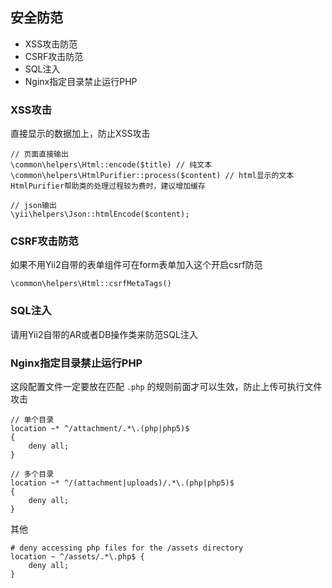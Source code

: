 ## 安全防范

- XSS攻击防范
- CSRF攻击防范
- SQL注入
- Nginx指定目录禁止运行PHP

### XSS攻击

直接显示的数据加上，防止XSS攻击

```
// 页面直接输出
\common\helpers\Html::encode($title) // 纯文本
\common\helpers\HtmlPurifier::process($content) // html显示的文本 HtmlPurifier帮助类的处理过程较为费时，建议增加缓存

// json输出
\yii\helpers\Json::htmlEncode($content);
```
### CSRF攻击防范

如果不用Yii2自带的表单组件可在form表单加入这个开启csrf防范
```
\common\helpers\Html::csrfMetaTags()
```

### SQL注入

请用Yii2自带的AR或者DB操作类来防范SQL注入

### Nginx指定目录禁止运行PHP

这段配置文件一定要放在匹配 `.php` 的规则前面才可以生效，防止上传可执行文件攻击

```
// 单个目录
location ~* ^/attachment/.*\.(php|php5)$ 
{
    deny all;
}

// 多个目录
location ~* ^/(attachment|uploads)/.*\.(php|php5)$ 
{
    deny all; 
}
```

其他

```
# deny accessing php files for the /assets directory
location ~ ^/assets/.*\.php$ {
    deny all;
}
```